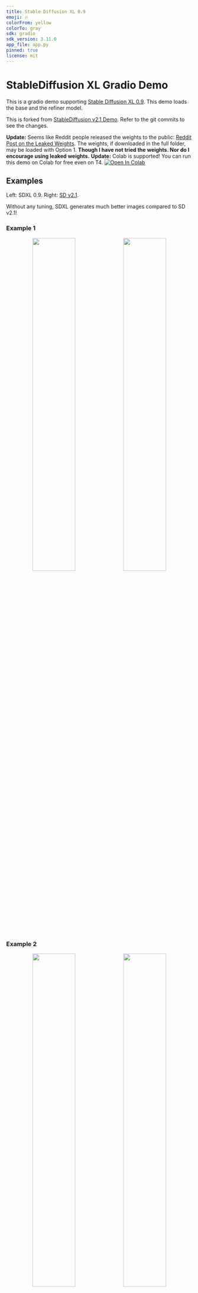 ```yaml
---
title: Stable Diffusion XL 0.9
emoji: 🔥
colorFrom: yellow
colorTo: gray
sdk: gradio
sdk_version: 3.11.0
app_file: app.py
pinned: true
license: mit
---
```


# StableDiffusion XL Gradio Demo
This is a gradio demo supporting [Stable Diffusion XL 0.9](https://github.com/Stability-AI/generative-models). This demo loads the base and the refiner model.

This is forked from [StableDiffusion v2.1 Demo](https://huggingface.co/spaces/gradio-client-demos/stable-diffusion). Refer to the git commits to see the changes.

**Update:** Seems like Reddit people released the weights to the public: [Reddit Post on the Leaked Weights](https://www.reddit.com/r/StableDiffusion/comments/14s04t1/happy_sdxl_leak_day/). The weights, if downloaded in the full folder, may be loaded with Option 1. **Though I have not tried the weights. Nor do I encourage using leaked weights.**
**Update:** Colab is supported! You can run this demo on Colab for free even on T4. <a target="_blank" href="https://colab.research.google.com/github/TonyLianLong/stable-diffusion-xl-demo/blob/main/Stable_Diffusion_XL_Demo.ipynb">
  <img src="https://colab.research.google.com/assets/colab-badge.svg" alt="Open In Colab"/>
</a>

## Examples
Left: SDXL 0.9. Right: [SD v2.1](https://huggingface.co/spaces/gradio-client-demos/stable-diffusion).

Without any tuning, SDXL generates much better images compared to SD v2.1!

### Example 1
<p align="middle">
<img src="imgs/img1_sdxl0.9.png" width="48%">
<img src="imgs/img1_sdv2.1.png" width="48%">
</p>

### Example 2
<p align="middle">
<img src="imgs/img2_sdxl0.9.png" width="48%">
<img src="imgs/img2_sdv2.1.png" width="48%">
</p>

### Example 3
<p align="middle">
<img src="imgs/img3_sdxl0.9.png" width="48%">
<img src="imgs/img3_sdv2.1.png" width="48%">
</p>

### Example 4
<p align="middle">
<img src="imgs/img4_sdxl0.9.png" width="48%">
<img src="imgs/img4_sdv2.1.png" width="48%">
</p>

### Example 5
<p align="middle">
<img src="imgs/img5_sdxl0.9.png" width="48%">
<img src="imgs/img5_sdv2.1.png" width="48%">
</p>

## Installation
With torch 2.0.1 installed, we also need to install:
```shell
pip install accelerate transformers invisible-watermark "numpy>=1.17" "PyWavelets>=1.1.1" "opencv-python>=4.1.0.25" safetensors "gradio==3.11.0"
pip install git+https://github.com/huggingface/diffusers.git@sd_xl
```

## Launching
It's free but you need to [submit a quick form](https://huggingface.co/stabilityai/stable-diffusion-xl-base-0.9) to get access to the weights. Leaked weights seem to be available on [reddit](https://www.reddit.com/r/StableDiffusion/comments/14s04t1/happy_sdxl_leak_day/), but I have not used/tested them.

There are two ways to load the weights. After getting access to weights, you can either clone them locally or this repo can load them for you.

### Option 1
If you have cloned both repo ([base](https://huggingface.co/stabilityai/stable-diffusion-xl-base-0.9), [refiner](https://huggingface.co/stabilityai/stable-diffusion-xl-refiner-0.9)) locally (please change the `path_to_sdxl`):
```
PYTORCH_CUDA_ALLOC_CONF=max_split_size_mb:512 SDXL_MODEL_DIR=/path_to_sdxl python app.py
```

### Option 2
If you want to load from the huggingface hub (please set up a [HuggingFace access token](https://huggingface.co/docs/hub/security-tokens)):
```
PYTORCH_CUDA_ALLOC_CONF=max_split_size_mb:512 ACCESS_TOKEN=YOUR_HF_ACCESS_TOKEN python app.py
```

### `torch.compile` support
Turn on `torch.compile` will make overall inference faster. However, this will add some overhead to the first run (i.e., have to wait for compilation during the first run).

### To save memory
1. Turn on `pipe.enable_model_cpu_offload()` and turn off `pipe.to("cuda")` in `app.py`.
2. Turn off refiner by setting `enable_refiner` to False.
3. More ways to [save memory and make things faster](https://huggingface.co/docs/diffusers/optimization/fp16).

### Several options through environment variables
* `SDXL_MODEL_DIR` and `ACCESS_TOKEN`: load SDXL locally or from HF hub.
* `ENABLE_REFINER=true/false` turn on/off the refiner ([refiner](https://huggingface.co/stabilityai/stable-diffusion-xl-refiner-0.9) refines the generation).
* `OUTPUT_IMAGES_BEFORE_REFINER=true/false` useful is refiner is enabled. Output images before and after the refiner stage.
* `SHARE=true/false` creates public link (useful for sharing and on colab)

## If you enjoy this demo, please give [this repo](https://github.com/TonyLianLong/stable-diffusion-xl-demo) a star ⭐.
